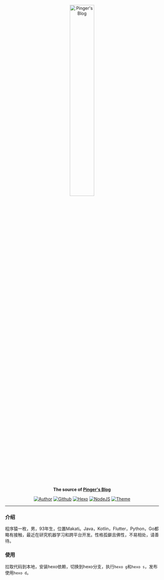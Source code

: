 <p align="center">
  <a href="https://docsify.js.org">
    <img alt="Pinger's Blog" src="https://i.loli.net/2019/02/16/5c67bc9b5e970.png" width="40%">
  </a>
</p>
<p align="center">
  <strong>The source of <a href="https://pingerx.com">Pinger's Blog</a></strong>
</p>

<p align="center">
  <a href="https://pingerx.com"><img alt="Author" src="https://img.shields.io/badge/author-pinger-brightgreen.svg"></a>
    <a href="https://github.com/pingerx"><img alt="Github" src="https://img.shields.io/badge/github-pingerx-green.svg"></a>
  <a href="https://hexo.io"><img alt="Hexo" src="https://img.shields.io/badge/hexo-3.3.8-0e83cd.svg?style=flat-square"></a>
  <a href="https://nodejs.org"><img alt="NodeJS" src="https://img.shields.io/badge/node.js-7.1.2-43853d.svg?style=flat-square"></a>
  <a href="https://material.viosey.com"><img alt="Theme" src="https://img.shields.io/badge/theme-material-red.svg?style=flat-square"></a>
</p>

---
### 介绍
程序猿一枚，男，93年生，位置Makati。Java，Kotlin，Flutter，Python，Go都略有接触，最近在研究机器学习和跨平台开发。性格孤僻且佛性，不易相处，请善待。

### 使用
拉取代码到本地，安装hexo依赖，切换到hexo分支，执行`hexo g`和`hexo s`，发布使用`hexo d`。
